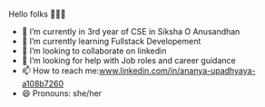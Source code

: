  Hello folks 👋👋👋



- 🔭 I’m currently in 3rd year of CSE in Siksha O Anusandhan
- 🌱 I’m currently learning Fullstack Developement
- 👯 I’m looking to collaborate on linkedin 
- 🤔 I’m looking for help with Job roles and career guidance
- 📫 How to reach me:www.linkedin.com/in/ananya-upadhyaya-a108b7260
- 😄 Pronouns: she/her

